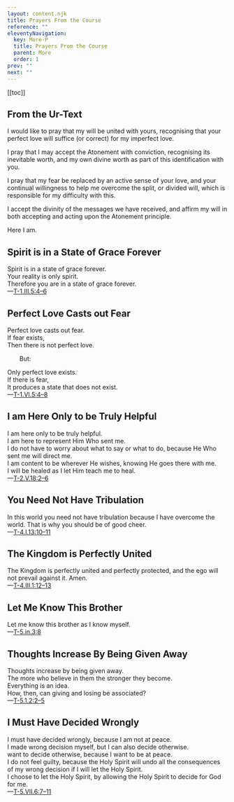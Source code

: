 ```yaml
---
layout: content.njk
title: Prayers From the Course
reference: ""
eleventyNavigation:
  key: More-P
  title: Prayers From the Course
  parent: More
  order: 1
prev: ""
next: ""
---
```


[[toc]]

## From the Ur-Text

I would like to pray that my will be united with yours, recognising that your perfect love will suffice (or correct) for my imperfect love. 

I pray that I may accept the Atonement with conviction, recognising its inevitable worth, and my own divine worth as part of this identification with you. 

I pray that my fear be replaced by an active sense of your love, and your continual willingness to help me overcome the split, or divided will, which is responsible for my difficulty with this. 

I accept the divinity of the messages we have received, and affirm my will in both accepting and acting upon the Atonement principle.

Here I am.


## Spirit is in a State of Grace Forever
Spirit is in a state of grace forever.  
Your reality is only spirit.  
Therefore you are in a state of grace forever.  
—[T-1.III.5:4–6](/text/1-the-meaning-of-miracles/iii-atonement-and-miracles#p5)


## Perfect Love Casts out Fear
Perfect love casts out fear.  
If fear exists,  
Then there is not perfect love.  

  But:  

Only perfect love exists.  
If there is fear,  
It produces a state that does not exist.  
—[T-1.VI.5:4–8](/text/1-the-meaning-of-miracles/vi-the-illusion-of-needs#p5)


## I am Here Only to be Truly Helpful 
I am here only to be truly helpful.  
I am here to represent Him Who sent me.  
I do not have to worry about what to say or what to do, because He Who sent me will direct me.  
I am content to be wherever He wishes, knowing He goes there with me.  
I will be healed as I let Him teach me to heal.  
—[T-2.V.18:2–6](/text/2-the-separation-and-the-atonement/v-the-function-of-the-miracle-worker#p18)


## You Need Not Have Tribulation
In this world you need not have tribulation because I have overcome the world. 
That is why you should be of good cheer.  
—[T-4.I.13:10–11](/text/4-the-illusions-of-the-ego/i-right-teaching-and-right-learning#p13)


## The Kingdom is Perfectly United 
The Kingdom is perfectly united and perfectly protected, and the ego will not prevail against it. 
Amen.  
—[T-4.III.1:12–13](/text/4-the-illusions-of-the-ego/iii-love-without-conflict#p1)


## Let Me Know This Brother
Let me know this brother as I know myself.  
—[T-5.in.3:8](/text/5-healing-and-wholeness/in-introduction#p3)


## Thoughts Increase By Being Given Away
Thoughts increase by being given away.  
The more who believe in them the stronger they become.  
Everything is an idea.  
How, then, can giving and losing be associated?  
—[T-5.1.2:2–5](/text/5-healing-and-wholeness/i-the-invitation-to-the-holy-spirit#p2)


## I Must Have Decided Wrongly
I must have decided wrongly, because I am not at peace.  
I made wrong decision myself, but I can also decide otherwise.  
 want to decide otherwise, because I want to be at peace.  
I do not feel guilty, because the Holy Spirit will undo all the consequences of my wrong decision if I will let the Holy Spirit.  
I choose to let the Holy Spirit, by allowing the Holy Spirit to decide for God for me.  
—[T-5.VII.6:7–11](/text/5-healing-and-wholeness/vii-the-decision-for-god#p6)

